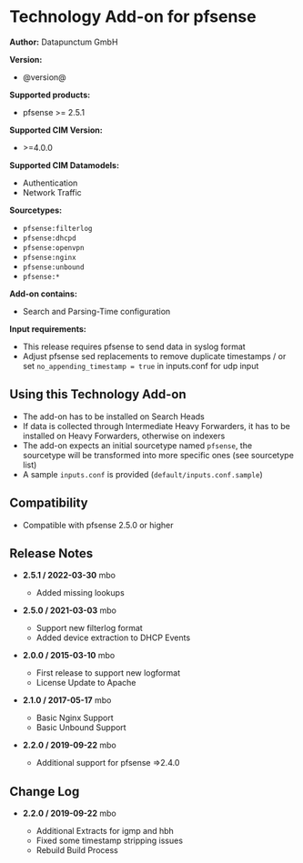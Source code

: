# Technology Add-on for pfsense

**Author:** Datapunctum GmbH

**Version:**

* @version@

**Supported products:**

* pfsense >= 2.5.1

**Supported CIM Version:**

* &gt;=4.0.0

**Supported CIM Datamodels:**

* Authentication
* Network Traffic

**Sourcetypes:**

* `pfsense:filterlog`
* `pfsense:dhcpd`
* `pfsense:openvpn`
* `pfsense:nginx`
* `pfsense:unbound`
* `pfsense:*`

**Add-on contains:**

* Search and Parsing-Time configuration

**Input requirements:**

* This release requires pfsense to send data in syslog format
* Adjust pfsense sed replacements to remove duplicate timestamps / or set `no_appending_timestamp = true` in inputs.conf for udp input

## Using this Technology Add-on

* The add-on has to be installed on Search Heads
* If data is collected through Intermediate Heavy Forwarders, it has to be installed on Heavy Forwarders, otherwise on indexers
* The add-on expects an initial sourcetype named `pfsense`, the sourcetype will be transformed into more specific ones (see sourcetype list)
* A sample `inputs.conf` is provided (`default/inputs.conf.sample`)

## Compatibility

* Compatible with pfsense 2.5.0 or higher

## Release Notes
* **2.5.1 / 2022-03-30** mbo

  * Added missing lookups

* **2.5.0 / 2021-03-03** mbo

  * Support new filterlog format
  * Added device extraction to DHCP Events

* **2.0.0 / 2015-03-10** mbo

  * First release to support new logformat
  * License Update to Apache

* **2.1.0 / 2017-05-17** mbo

  * Basic Nginx Support
  * Basic Unbound Support

* **2.2.0 / 2019-09-22** mbo

  * Additional support for pfsense =>2.4.0

## Change Log

* **2.2.0 / 2019-09-22** mbo

  * Additional Extracts for igmp and hbh
  * Fixed some timestamp stripping issues
  * Rebuild Build Process
